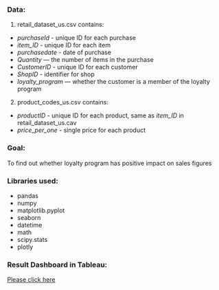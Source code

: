 ### Data:
1.  retail_dataset_us.csv contains:

- *purchaseId* - unique ID for each purchase
- *item_ID* - unique ID for each item
- *purchasedate* - date of purchase
- *Quantity* — the number of items in the purchase
- *CustomerID* - unique ID for each customer
- *ShopID* - identifier for shop
- *loyalty_program* — whether the customer is a member of the loyalty program

2. product_codes_us.csv contains:

- *productID* - unique ID for each product, same as *item_ID* in retail_dataset_us.cav
- *price_per_one* - single price for each product

### Goal:
To find out whether loyalty program has positive impact on sales figures

### Libraries used:
- pandas
- numpy
- matplotlib.pyplot
- seaborn
- datetime
- math
- scipy.stats
- plotly

### Result Dashboard in Tableau:
[Please click here](https://public.tableau.com/views/Project-SalesOutletsPerformance/Dashboardp_1?:language=zh-TW&publish=yes&:display_count=n&:origin=viz_share_link)
